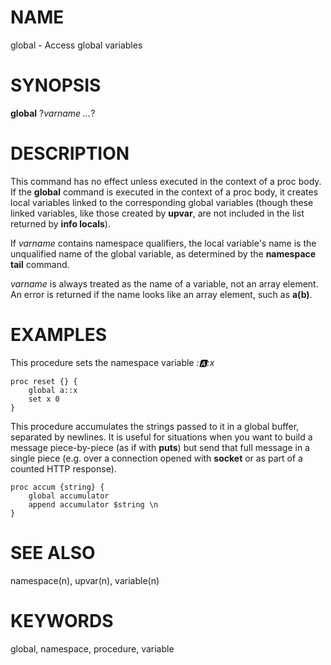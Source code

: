 # NAME

global - Access global variables

# SYNOPSIS

**global** ?*varname \...*?

# DESCRIPTION

This command has no effect unless executed in the context of a proc
body. If the **global** command is executed in the context of a proc
body, it creates local variables linked to the corresponding global
variables (though these linked variables, like those created by
**upvar**, are not included in the list returned by **info locals**).

If *varname* contains namespace qualifiers, the local variable\'s name
is the unqualified name of the global variable, as determined by the
**namespace tail** command.

*varname* is always treated as the name of a variable, not an array
element. An error is returned if the name looks like an array element,
such as **a(b)**.

# EXAMPLES

This procedure sets the namespace variable *::a::x*

    proc reset {} {
        global a::x
        set x 0
    }

This procedure accumulates the strings passed to it in a global buffer,
separated by newlines. It is useful for situations when you want to
build a message piece-by-piece (as if with **puts**) but send that full
message in a single piece (e.g. over a connection opened with **socket**
or as part of a counted HTTP response).

    proc accum {string} {
        global accumulator
        append accumulator $string \n
    }

# SEE ALSO

namespace(n), upvar(n), variable(n)

# KEYWORDS

global, namespace, procedure, variable
